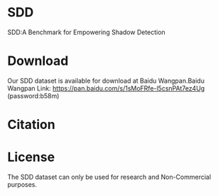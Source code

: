 # SDD
SDD:A Benchmark for Empowering Shadow Detection
# Download
Our SDD dataset is available for download at Baidu Wangpan.Baidu Wangpan Link: https://pan.baidu.com/s/1sMoFRfe-l5csnPAt7ez4Ug (password:b58m)
# Citation

# License
The SDD dataset can only be used for research and Non-Commercial purposes.
